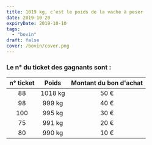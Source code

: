 ```yaml
---
title: 1019 kg, c’est le poids de la vache à peser
date: 2019-10-20
expiryDate: 2019-10-10
tags:
  - "bovin"
draft: false
cover: /bovin/cover.png
---
```


<!--more-->
### Le n° du ticket des gagnants sont :

| n° ticket |  Poids  | Montant du bon d'achat |
| :----: | :----: | :----: |
| 88 | 1018 kg | 50 € |
| 98 | 999 kg | 40 € |
| 100 | 995 kg | 30 € |
| 75 | 991 kg | 20 € |
| 80 | 990 kg | 10 € |
